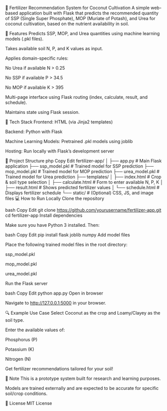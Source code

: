 🌾 Fertilizer Recommendation System for Coconut Cultivation
A simple web-based application built with Flask that predicts the recommended quantity of SSP (Single Super Phosphate), MOP (Muriate of Potash), and Urea for coconut cultivation, based on the nutrient availability in soil.

🚀 Features
Predicts SSP, MOP, and Urea quantities using machine learning models (.pkl files).

Takes available soil N, P, and K values as input.

Applies domain-specific rules:

No Urea if available N > 0.25

No SSP if available P > 34.5

No MOP if available K > 395

Multi-page interface using Flask routing (index, calculate, result, and schedule).

Maintains state using Flask session.

🧠 Tech Stack
Frontend: HTML (via Jinja2 templates)

Backend: Python with Flask

Machine Learning Models: Pretrained .pkl models using joblib

Hosting: Run locally with Flask’s development server

📁 Project Structure
php
Copy
Edit
fertilizer-app/
│
├── app.py                     # Main Flask application
├── ssp_model.pkl              # Trained model for SSP prediction
├── mop_model.pkl              # Trained model for MOP prediction
├── urea_model.pkl             # Trained model for Urea prediction
├── templates/
│   ├── index.html             # Crop & soil type selection
│   ├── calculate.html         # Form to enter available N, P, K
│   ├── result.html            # Shows predicted fertilizer values
│   └── schedule.html          # Displays fertilizer schedule
└── static/                    # (Optional) CSS, JS, and image files
💻 How to Run Locally
Clone the repository

bash
Copy
Edit
git clone https://github.com/yourusername/fertilizer-app.git
cd fertilizer-app
Install dependencies

Make sure you have Python 3 installed. Then:

bash
Copy
Edit
pip install flask joblib numpy
Add model files

Place the following trained model files in the root directory:

ssp_model.pkl

mop_model.pkl

urea_model.pkl

Run the Flask server

bash
Copy
Edit
python app.py
Open in browser

Navigate to http://127.0.0.1:5000 in your browser.

🔍 Example Use Case
Select Coconut as the crop and Loamy/Clayey as the soil type.

Enter the available values of:

Phosphorus (P)

Potassium (K)

Nitrogen (N)

Get fertilizer recommendations tailored for your soil!

📌 Note
This is a prototype system built for research and learning purposes.

Models are trained externally and are expected to be accurate for specific soil/crop conditions.

📜 License
MIT License

